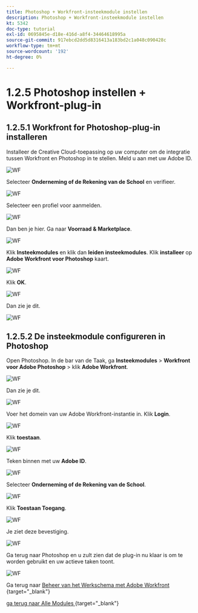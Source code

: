 ```yaml
---
title: Photoshop + Workfront-insteekmodule instellen
description: Photoshop + Workfront-insteekmodule instellen
kt: 5342
doc-type: tutorial
exl-id: 0695845e-d18e-416d-a8f4-34464618995a
source-git-commit: 917ebcd2dd5d8316413a183bd2c1a048c090428c
workflow-type: tm+mt
source-wordcount: '192'
ht-degree: 0%

---
```


# 1.2.5 Photoshop instellen + Workfront-plug-in

## 1.2.5.1 Workfront for Photoshop-plug-in installeren

Installeer de Creative Cloud-toepassing op uw computer om de integratie tussen Workfront en Photoshop in te stellen. Meld u aan met uw Adobe ID.

![ WF ](./images/wf1.png)

Selecteer **Onderneming of de Rekening van de School** en verifieer.

![ WF ](./images/wf2.png)

Selecteer een profiel voor aanmelden.

![ WF ](./images/wf3.png)

Dan ben je hier. Ga naar **Voorraad &amp; Marketplace**.

![ WF ](./images/wf4.png)

Klik **Insteekmodules** en klik dan **leiden insteekmodules**. Klik **installeer** op **Adobe Workfront voor Photoshop** kaart.

![ WF ](./images/wf5.png)

Klik **OK**.

![ WF ](./images/wf6.png)

Dan zie je dit.

![ WF ](./images/wf7.png)

## 1.2.5.2 De insteekmodule configureren in Photoshop

Open Photoshop. In de bar van de Taak, ga **Insteekmodules** > **Workfront voor Adobe Photoshop** > klik **Adobe Workfront**.

![ WF ](./images/wf8.png)

Dan zie je dit.

![ WF ](./images/wf9.png)

Voer het domein van uw Adobe Workfront-instantie in. Klik **Login**.

![ WF ](./images/wf10.png)

Klik **toestaan**.

![ WF ](./images/wf11.png)

Teken binnen met uw **Adobe ID**.

![ WF ](./images/wf12.png)

Selecteer **Onderneming of de Rekening van de School**.

![ WF ](./images/wf13.png)

Klik **Toestaan Toegang**.

![ WF ](./images/wf14.png)

Je ziet deze bevestiging.

![ WF ](./images/wf15.png)

Ga terug naar Photoshop en u zult zien dat de plug-in nu klaar is om te worden gebruikt en uw actieve taken toont.

![ WF ](./images/wf16.png)

Ga terug naar [ Beheer van het Werkschema met Adobe Workfront ](./workfront.md){target="_blank"}

[ ga terug naar Alle Modules ](./../../../overview.md){target="_blank"}
